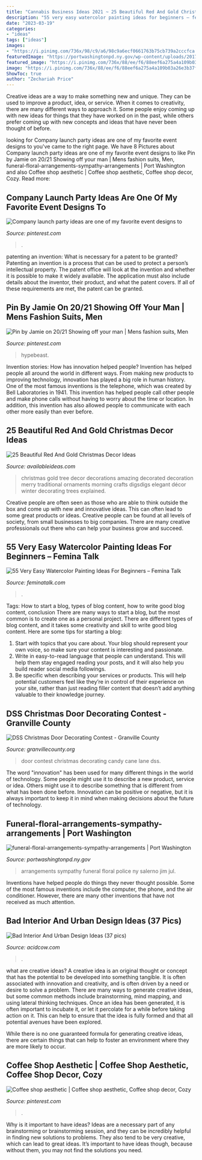 ```yaml
---
title: "Cannabis Business Ideas 2021 ~ 25 Beautiful Red And Gold Christmas Decor Ideas"
description: "55 very easy watercolor painting ideas for beginners – femina talk"
date: "2023-03-19"
categories:
- "ideas"
tags: ["ideas"]
images:
- "https://i.pinimg.com/736x/98/c9/a6/98c9a6ecf0661763b75cb739a2cccfca.jpg"
featuredImage: "https://portwashingtonpd.ny.gov/wp-content/uploads/2017/07/funeral-floral-arrangements-sympathy-arrangements.jpg"
featured_image: "https://i.pinimg.com/736x/88/ee/f6/88eef6a275a4a109b03a26e3b37f5b54.jpg"
image: "https://i.pinimg.com/736x/88/ee/f6/88eef6a275a4a109b03a26e3b37f5b54.jpg"
ShowToc: true
author: "Zechariah Price"
---
```



Creative ideas are a way to make something new and unique. They can be used to improve a product, idea, or service. When it comes to creativity, there are many different ways to approach it. Some people enjoy coming up with new ideas for things that they have worked on in the past, while others prefer coming up with new concepts and ideas that have never been thought of before.

	

		
looking for Company launch party ideas are one of my favorite event designs to you've came to the right page. We have 8 Pictures about Company launch party ideas are one of my favorite event designs to like Pin by Jamie on 20/21 Showing off your man | Mens fashion suits, Men, funeral-floral-arrangements-sympathy-arrangements | Port Washington and also Coffee shop aesthetic | Coffee shop aesthetic, Coffee shop decor, Cozy. Read more:
		
    
## Company Launch Party Ideas Are One Of My Favorite Event Designs To

<img loading=lazy src="https://i.pinimg.com/736x/98/c9/a6/98c9a6ecf0661763b75cb739a2cccfca.jpg" onerror="this.onerror=null;this.src='https://tse3.mm.bing.net/th?id=OIP.qqEbLFr9ldi4jO2JfzHZgwHaLG&amp;pid=15.1';" alt="Company launch party ideas are one of my favorite event designs to">

_Source: pinterest.com_

>. 

	

patenting an invention: What is necessary for a patent to be granted?
Patenting an invention is a process that can be used to protect a person’s intellectual property. The patent office will look at the invention and whether it is possible to make it widely available. The application must also include details about the inventor, their product, and what the patent covers. If all of these requirements are met, the patent can be granted.

    
## Pin By Jamie On 20/21 Showing Off Your Man | Mens Fashion Suits, Men

<img loading=lazy src="https://i.pinimg.com/736x/88/ee/f6/88eef6a275a4a109b03a26e3b37f5b54.jpg" onerror="this.onerror=null;this.src='https://tse4.mm.bing.net/th?id=OIP.O0myZM46SJRaptHtbzJ-OgHaNK&amp;pid=15.1';" alt="Pin by Jamie on 20/21 Showing off your man | Mens fashion suits, Men">

_Source: pinterest.com_

>hypebeast. 

	

Invention stories: How has innovation helped people?
Invention has helped people all around the world in different ways. From making new products to improving technology, innovation has played a big role in human history. One of the most famous inventions is the telephone, which was created by Bell Laboratories in 1941. This invention has helped people call other people and make phone calls without having to worry about the time or location. In addition, this invention has also allowed people to communicate with each other more easily than ever before.

    
## 25 Beautiful Red And Gold Christmas Decor Ideas

<img loading=lazy src="http://availableideas.com/wp-content/uploads/2015/09/beautiful-red-and-gold-christmas-decorations.jpg" onerror="this.onerror=null;this.src='https://tse2.mm.bing.net/th?id=OIP.z63Q77i4wnN22y75CYxA3AHaLG&amp;pid=15.1';" alt="25 Beautiful Red And Gold Christmas Decor Ideas">

_Source: availableideas.com_

>christmas gold tree decor decorations amazing decorated decoration merry traditional ornaments morning crafts digsdigs elegant décor winter decorating trees explained. 

	

Creative people are often seen as those who are able to think outside the box and come up with new and innovative ideas. This can often lead to some great products or ideas. Creative people can be found at all levels of society, from small businesses to big companies. There are many creative professionals out there who can help your business grow and succeed.

    
## 55 Very Easy Watercolor Painting Ideas For Beginners – Femina Talk

<img loading=lazy src="https://www.feminatalk.com/wp-content/uploads/2018/08/Very-Easy-Watercolor-Painting-Ideas-for-beginners00002.jpg" onerror="this.onerror=null;this.src='https://tse4.mm.bing.net/th?id=OIP.ohjgvPs_VJfWpOy9Ot9rdAHaLH&amp;pid=15.1';" alt="55 Very Easy Watercolor Painting Ideas For Beginners – Femina Talk">

_Source: feminatalk.com_

>. 

	

Tags: How to start a blog, types of blog content, how to write good blog content, conclusion
There are many ways to start a blog, but the most common is to create one as a personal project. There are different types of blog content, and it takes some creativity and skill to write good blog content. Here are some tips for starting a blog:
1. Start with topics that you care about. Your blog should represent your own voice, so make sure your content is interesting and passionate.
2. Write in easy-to-read language that people can understand. This will help them stay engaged reading your posts, and it will also help you build reader social media followings.
3. Be specific when describing your services or products. This will help potential customers feel like they’re in control of their experience on your site, rather than just reading filler content that doesn’t add anything valuable to their knowledge journey. 

    
## DSS Christmas Door Decorating Contest - Granville County

<img loading=lazy src="https://www.granvillecounty.org/wp-content/uploads/2017/12/candy-cane-lane.jpg" onerror="this.onerror=null;this.src='https://tse1.mm.bing.net/th?id=OIP.6Jf7Ie8r_rjw6gWOEASYtgHaJ4&amp;pid=15.1';" alt="DSS Christmas Door Decorating Contest - Granville County">

_Source: granvillecounty.org_

>door contest christmas decorating candy cane lane dss. 

	

The word "innovation" has been used for many different things in the world of technology. Some people might use it to describe a new product, service or idea. Others might use it to describe something that is different from what has been done before. Innovation can be positive or negative, but it is always important to keep it in mind when making decisions about the future of technology.

    
## Funeral-floral-arrangements-sympathy-arrangements | Port Washington

<img loading=lazy src="https://portwashingtonpd.ny.gov/wp-content/uploads/2017/07/funeral-floral-arrangements-sympathy-arrangements.jpg" onerror="this.onerror=null;this.src='https://tse4.mm.bing.net/th?id=OIP.UuzYxA80dPBi1q-ECskI9QHaLq&amp;pid=15.1';" alt="funeral-floral-arrangements-sympathy-arrangements | Port Washington">

_Source: portwashingtonpd.ny.gov_

>arrangements sympathy funeral floral police ny salerno jim jul. 

	

Inventions have helped people do things they never thought possible. Some of the most famous inventions include the computer, the phone, and the air conditioner. However, there are many other inventions that have not received as much attention.

    
## Bad Interior And Urban Design Ideas (37 Pics)

<img loading=lazy src="https://cdn.acidcow.com/pics/20210112/1610470221_435qxa3xj3.jpg" onerror="this.onerror=null;this.src='https://tse3.mm.bing.net/th?id=OIP.dERgT-1laSfsY6VoCBdzugHaIh&amp;pid=15.1';" alt="Bad Interior And Urban Design Ideas (37 pics)">

_Source: acidcow.com_

>. 

	

what are creative ideas?
A creative idea is an original thought or concept that has the potential to be developed into something tangible. It is often associated with innovation and creativity, and is often driven by a need or desire to solve a problem.
There are many ways to generate creative ideas, but some common methods include brainstorming, mind mapping, and using lateral thinking techniques. Once an idea has been generated, it is often important to incubate it, or let it percolate for a while before taking action on it. This can help to ensure that the idea is fully formed and that all potential avenues have been explored.

While there is no one guaranteed formula for generating creative ideas, there are certain things that can help to foster an environment where they are more likely to occur.

    
## Coffee Shop Aesthetic | Coffee Shop Aesthetic, Coffee Shop Decor, Cozy

<img loading=lazy src="https://i.pinimg.com/736x/f6/fb/37/f6fb3705c7f9ce34b8e52522d0305642.jpg" onerror="this.onerror=null;this.src='https://tse1.mm.bing.net/th?id=OIP.Z7OrS1WeoKOlS32LVTHqAwHaNL&amp;pid=15.1';" alt="Coffee shop aesthetic | Coffee shop aesthetic, Coffee shop decor, Cozy">

_Source: pinterest.com_

>. 

	

Why is it important to have ideas?
Ideas are a necessary part of any brainstorming or brainstorming session, and they can be incredibly helpful in finding new solutions to problems. They also tend to be very creative, which can lead to great ideas. It’s important to have ideas though, because without them, you may not find the solutions you need.

